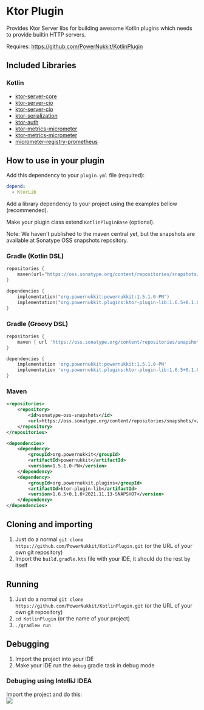 # Ktor Plugin
Provides Ktor Server libs for building awesome Kotlin plugins which needs to provide builtin HTTP servers.

Requires: https://github.com/PowerNukkit/KotlinPlugin

## Included Libraries

### Kotlin
* [ktor-server-core](https://ktor.io/docs/creating-http-apis.html)
* [ktor-server-cio](https://ktor.io/docs/engines.html)
* [ktor-server-cio](https://ktor.io/docs/engines.html)
* [ktor-serialization](https://ktor.io/docs/serialization.html)
* [ktor-auth](https://ktor.io/docs/authentication.html)
* [ktor-metrics-micrometer](https://ktor.io/docs/authentication.html)
* [ktor-metrics-micrometer](https://ktor.io/docs/micrometer-metrics.html)
* [micrometer-registry-prometheus](https://ktor.io/docs/micrometer-metrics.html)

## How to use in your plugin

Add this dependency to your `plugin.yml` file (required):
```yaml
depend:
  - KtorLib 
```

Add a library dependency to your project using the examples bellow (recommended).

Make your plugin class extend `KotlinPluginBase` (optional).

Note: We haven't published to the maven central yet, but the snapshots are available at Sonatype OSS snapshots repository.

### Gradle (Kotlin DSL)
```kotlin
repositories {
    maven(url="https://oss.sonatype.org/content/repositories/snapshots/")
}

dependencies {
    implementation("org.powernukkit:powernukkit:1.5.1.0-PN")
    implementation("org.powernukkit.plugins:ktor-plugin-lib:1.6.5+0.1.0+2021.11.13-SNAPSHOT")
}
```

### Gradle (Groovy DSL)
```groovy
repositories {
    maven { url 'https://oss.sonatype.org/content/repositories/snapshots/' }
}

dependencies {
    implementation 'org.powernukkit:powernukkit:1.5.1.0-PN'
    implementation 'org.powernukkit.plugins:ktor-plugin-lib:1.6.5+0.1.0+2021.11.13-SNAPSHOT'
}
```

### Maven
```xml
<repositories>
    <repository>
        <id>sonatype-oss-snapshots</id>
        <url>https://oss.sonatype.org/content/repositories/snapshots/</url>
    </repository>
</repositories>

<dependencies>
    <dependency>
        <groupId>org.powernukkit</groupId>
        <artifactId>powernukkit</artifactId>
        <version>1.5.1.0-PN</version>
    </dependency>
    <dependency>
        <groupId>org.powernukkit.plugins</groupId>
        <artifactId>ktor-plugin-lib</artifactId>
        <version>1.6.5+0.1.0+2021.11.13-SNAPSHOT</version>
    </dependency>
</dependencies>
```

## Cloning and importing
1. Just do a normal `git clone https://github.com/PowerNukkit/KotlinPlugin.git` (or the URL of your own git repository)
2. Import the `build.gradle.kts` file with your IDE, it should do the rest by itself

## Running
1. Just do a normal `git clone https://github.com/PowerNukkit/KotlinPlugin.git` (or the URL of your own git repository)
2. `cd KotlinPlugin` (or the name of your project)
3. `./gradlew run`

## Debugging
1. Import the project into your IDE
2. Make your IDE run the `debug` gradle task in debug mode

### Debuging using IntelliJ IDEA
Import the project and do this:  
![](https://i.imgur.com/eJxjEX0.png)
